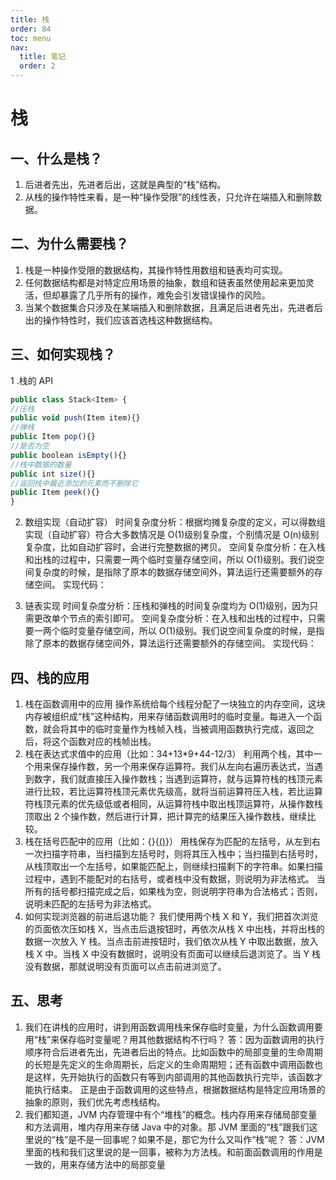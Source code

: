 ```yaml
---
title: 栈
order: 84
toc: menu
nav:
  title: 笔记
  order: 2
---
```


# 栈

## 一、什么是栈？

1. 后进者先出，先进者后出，这就是典型的“栈”结构。
2. 从栈的操作特性来看，是一种“操作受限”的线性表，只允许在端插入和删除数据。

## 二、为什么需要栈？

1. 栈是一种操作受限的数据结构，其操作特性用数组和链表均可实现。
2. 任何数据结构都是对特定应用场景的抽象，数组和链表虽然使用起来更加灵活，但却暴露了几乎所有的操作，难免会引发错误操作的风险。
3. 当某个数据集合只涉及在某端插入和删除数据，且满足后进者先出，先进者后出的操作特性时，我们应该首选栈这种数据结构。

## 三、如何实现栈？

1 .栈的 API

```javascript
public class Stack<Item> {
//压栈
public void push(Item item){}
//弹栈
public Item pop(){}
//是否为空
public boolean isEmpty(){}
//栈中数据的数量
public int size(){}
//返回栈中最近添加的元素而不删除它
public Item peek(){}
}
```

2. 数组实现（自动扩容）
   时间复杂度分析：根据均摊复杂度的定义，可以得数组实现（自动扩容）符合大多数情况是 O(1)级别复杂度，个别情况是 O(n)级别复杂度，比如自动扩容时，会进行完整数据的拷贝。
   空间复杂度分析：在入栈和出栈的过程中，只需要一两个临时变量存储空间，所以 O(1)级别。我们说空间复杂度的时候，是指除了原本的数据存储空间外，算法运行还需要额外的存储空间。
   实现代码：

3. 链表实现
   时间复杂度分析：压栈和弹栈的时间复杂度均为 O(1)级别，因为只需更改单个节点的索引即可。
   空间复杂度分析：在入栈和出栈的过程中，只需要一两个临时变量存储空间，所以 O(1)级别。我们说空间复杂度的时候，是指除了原本的数据存储空间外，算法运行还需要额外的存储空间。
   实现代码：

## 四、栈的应用

1. 栈在函数调用中的应用
   操作系统给每个线程分配了一块独立的内存空间，这块内存被组织成“栈”这种结构，用来存储函数调用时的临时变量。每进入一个函数，就会将其中的临时变量作为栈帧入栈，当被调用函数执行完成，返回之后，将这个函数对应的栈帧出栈。
2. 栈在表达式求值中的应用（比如：34+13\*9+44-12/3）
   利用两个栈，其中一个用来保存操作数，另一个用来保存运算符。我们从左向右遍历表达式，当遇到数字，我们就直接压入操作数栈；当遇到运算符，就与运算符栈的栈顶元素进行比较，若比运算符栈顶元素优先级高，就将当前运算符压入栈，若比运算符栈顶元素的优先级低或者相同，从运算符栈中取出栈顶运算符，从操作数栈顶取出 2 个操作数，然后进行计算，把计算完的结果压入操作数栈，继续比较。
3. 栈在括号匹配中的应用（比如：{}{[()]()}）
   用栈保存为匹配的左括号，从左到右一次扫描字符串，当扫描到左括号时，则将其压入栈中；当扫描到右括号时，从栈顶取出一个左括号，如果能匹配上，则继续扫描剩下的字符串。如果扫描过程中，遇到不能配对的右括号，或者栈中没有数据，则说明为非法格式。
   当所有的括号都扫描完成之后，如果栈为空，则说明字符串为合法格式；否则，说明未匹配的左括号为非法格式。
4. 如何实现浏览器的前进后退功能？
   我们使用两个栈 X 和 Y，我们把首次浏览的页面依次压如栈 X，当点击后退按钮时，再依次从栈 X 中出栈，并将出栈的数据一次放入 Y 栈。当点击前进按钮时，我们依次从栈 Y 中取出数据，放入栈 X 中。当栈 X 中没有数据时，说明没有页面可以继续后退浏览了。当 Y 栈没有数据，那就说明没有页面可以点击前进浏览了。

## 五、思考

1. 我们在讲栈的应用时，讲到用函数调用栈来保存临时变量，为什么函数调用要用“栈”来保存临时变量呢？用其他数据结构不行吗？
   答：因为函数调用的执行顺序符合后进者先出，先进者后出的特点。比如函数中的局部变量的生命周期的长短是先定义的生命周期长，后定义的生命周期短；还有函数中调用函数也是这样，先开始执行的函数只有等到内部调用的其他函数执行完毕，该函数才能执行结束。
   正是由于函数调用的这些特点，根据数据结构是特定应用场景的抽象的原则，我们优先考虑栈结构。
2. 我们都知道，JVM 内存管理中有个“堆栈”的概念。栈内存用来存储局部变量和方法调用，堆内存用来存储 Java 中的对象。那 JVM 里面的“栈”跟我们这里说的“栈”是不是一回事呢？如果不是，那它为什么又叫作“栈”呢？
   答：JVM 里面的栈和我们这里说的是一回事，被称为方法栈。和前面函数调用的作用是一致的，用来存储方法中的局部变量
